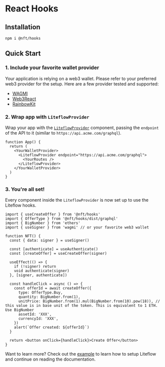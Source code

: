 # React Hooks

## Installation

```
npm i @nft/hooks
```

## Quick Start

### 1. Include your favorite wallet provider

Your application is relying on a web3 wallet. Please refer to your preferred web3 provider for the setup.
Here are a few provider tested and supported:

- [WAGMI](https://wagmi.sh/)
- [Web3React](https://github.com/Uniswap/web3-react)
- [RainbowKit](https://www.rainbowkit.com/)

### 2. Wrap app with `LiteflowProvider`

Wrap your app with the [`LiteflowProvider`](/docs/LiteflowProvider) component, passing the `endpoint` of the API to it (similar to `https://api.acme.com/graphql`).

```tsx
function App() {
  return (
    <YourWalletProvider>
      <LiteflowProvider endpoint="https://api.acme.com/graphql">
        <YourRoutes />
      </LiteflowProvider>
    </YourWalletProvider>
  )
}
```

### 3. You're all set!

Every component inside the `LiteflowProvider` is now set up to use the Liteflow hooks.

```tsx
import { useCreateOffer } from '@nft/hooks'
import { OfferType } from '@nft/hooks/dist/graphql'
import { BigNumber } from 'ethers'
import { useSigner } from 'wagmi' // or your favorite web3 wallet

function NFT() {
  const { data: signer } = useSigner()

  const [authenticate] = useAuthenticate()
  const [createOffer] = useCreateOffer(signer)

  useEffect(() => {
    if (!signer) return
    void authenticate(signer)
  }, [signer, authenticate])

  const handleClick = async () => {
    const offerId = await createOffer({
      type: OfferType.Buy,
      quantity: BigNumber.from(1),
      unitPrice: BigNumber.from(1).mul(BigNumber.from(10).pow(18)), // this value is in base unit of the token. This is equivalent to 1 ETH. Use BigNumber
      assetId: 'XXX',
      currencyId: 'XXX',
    })
    alert(`Offer created: ${offerId}`)
  }

  return <button onClick={handleClick}>Create Offer</button>
}
```

Want to learn more? Check out the [example](https://github.com/liteflow-labs/liteflow-js/tree/main/example) to learn how to setup Liteflow and continue on reading the documentation.
